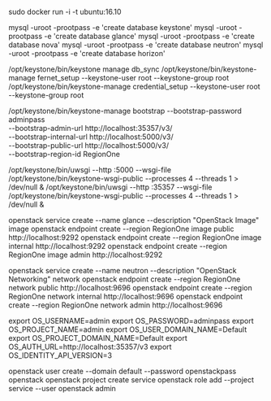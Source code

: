 sudo docker run -i -t ubuntu:16.10

mysql -uroot -prootpass -e 'create database keystone'
mysql -uroot -prootpass -e 'create database glance'
mysql -uroot -prootpass -e 'create database nova'
mysql -uroot -prootpass -e 'create database neutron'
mysql -uroot -prootpass -e 'create database horizon'

/opt/keystone/bin/keystone manage db_sync
/opt/keystone/bin/keystone-manage fernet_setup --keystone-user root --keystone-group root
/opt/keystone/bin/keystone-manage credential_setup --keystone-user root --keystone-group root


/opt/keystone/bin/keystone-manage bootstrap --bootstrap-password adminpass \
  --bootstrap-admin-url http://localhost:35357/v3/ \
  --bootstrap-internal-url http://localhost:5000/v3/ \
  --bootstrap-public-url http://localhost:5000/v3/ \
  --bootstrap-region-id RegionOne



/opt/keystone/bin/uwsgi --http :5000 --wsgi-file /opt/keystone/bin/keystone-wsgi-public --processes 4 --threads 1 > /dev/null &
/opt/keystone/bin/uwsgi --http :35357 --wsgi-file /opt/keystone/bin/keystone-wsgi-public --processes 4 --threads 1 > /dev/null &


openstack service create --name glance --description "OpenStack Image" image
openstack endpoint create --region RegionOne image public http://localhost:9292
openstack endpoint create --region RegionOne image internal http://localhost:9292
openstack endpoint create --region RegionOne image admin http://localhost:9292

openstack service create --name neutron --description "OpenStack Networking" network
openstack endpoint create --region RegionOne network public http://localhost:9696
openstack endpoint create --region RegionOne network internal http://localhost:9696
openstack endpoint create --region RegionOne network admin http://localhost:9696

export OS_USERNAME=admin
export OS_PASSWORD=adminpass
export OS_PROJECT_NAME=admin
export OS_USER_DOMAIN_NAME=Default
export OS_PROJECT_DOMAIN_NAME=Default
export OS_AUTH_URL=http://localhost:35357/v3
export OS_IDENTITY_API_VERSION=3


openstack user create --domain default --password openstackpass openstack
openstack project create service
openstack role add --project service --user openstack admin
